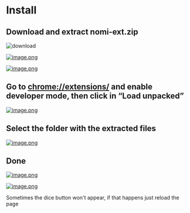 # Install

## Download and extract nomi-ext.zip
![download](https://i.postimg.cc/K874z660/image.png)

[![image.png](https://i.postimg.cc/DyZtmLRH/image.png)](https://postimg.cc/pyw06hWJ)

[![image.png](https://i.postimg.cc/8cVM9RM5/image.png)](https://postimg.cc/VrDJbb7Q)

## Go to [chrome://extensions/](chrome://extensions/) and enable developer mode, then click in “Load unpacked”
[![image.png](https://i.postimg.cc/44ST6Wvs/image.png)](https://postimg.cc/XXdh3cDz)

## Select the folder with the extracted files
[![image.png](https://i.postimg.cc/5N5dhfdN/image.png)](https://postimg.cc/F7KBc5H2)

## Done
[![image.png](https://i.postimg.cc/h495jMC2/image.png)](https://postimg.cc/Sjxr1Lb9)

[![image.png](https://i.postimg.cc/hP2MzYV1/image.png)](https://postimg.cc/ZCy6XV7W)

Sometimes the dice button won't appear, if that happens just reload the page
